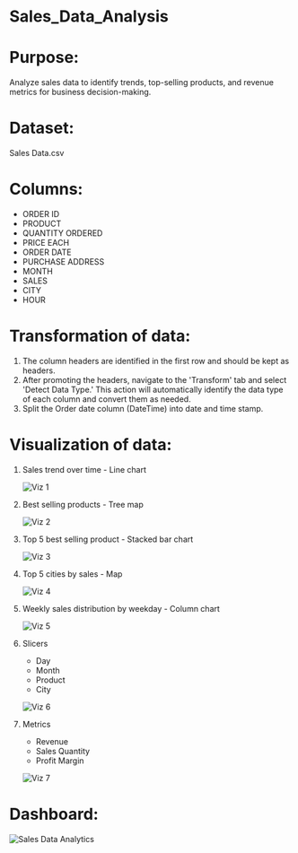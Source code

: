 # Sales_Data_Analysis

# Purpose:
Analyze sales data to identify trends, top-selling products, and revenue metrics for business decision-making.

# Dataset:
Sales Data.csv

# Columns:
* ORDER ID
* PRODUCT 
* QUANTITY ORDERED
* PRICE EACH
* ORDER DATE
* PURCHASE ADDRESS
* MONTH 
* SALES
* CITY
* HOUR

# Transformation of data:
1. The column headers are identified in the first row and should be kept as headers. <br>
2. After promoting the headers, navigate to the 'Transform' tab and select 'Detect Data Type.' This action will automatically identify the data type of each column and convert them as needed. <br>
3. Split the Order date column (DateTime) into date and time stamp. <br>

# Visualization of data: <br>
1. Sales trend over time - Line chart <br>
   
   ![Viz 1](https://github.com/VarunWayakole/MeriSKILL-Virtual-Internship/assets/91410941/e7026b55-208c-4df6-8be6-c9e65227cc29) <br>

2. Best selling products - Tree map <br>

   ![Viz 2](https://github.com/VarunWayakole/MeriSKILL-Virtual-Internship/assets/91410941/ca5b0adb-508d-45de-92e7-316298c970d8) <br>

3. Top 5 best selling product - Stacked bar chart <br>

   ![Viz 3](https://github.com/VarunWayakole/MeriSKILL-Virtual-Internship/assets/91410941/58674aeb-db53-478f-aa24-9d3f055bf3f6) <br>

4. Top 5 cities by sales - Map <br>

   ![Viz 4](https://github.com/VarunWayakole/MeriSKILL-Virtual-Internship/assets/91410941/1d51984b-342c-4fc6-aeec-5bee72282fb8) <br>

5. Weekly sales distribution by weekday - Column chart <br>

   ![Viz 5](https://github.com/VarunWayakole/MeriSKILL-Virtual-Internship/assets/91410941/24f9be96-2639-419e-b612-c39533a22dff) <br>

6. Slicers <br>
   * Day
   * Month
   * Product
   * City <br>

   ![Viz 6](https://github.com/VarunWayakole/MeriSKILL-Virtual-Internship/assets/91410941/473dc6a5-4287-4a7d-9055-dd1091bd7024) <br>

7. Metrics <br>
   * Revenue
   * Sales Quantity
   * Profit Margin <br>

   ![Viz 7](https://github.com/VarunWayakole/MeriSKILL-Virtual-Internship/assets/91410941/62beb64b-31d7-4b26-a159-648446610661) <br>

# Dashboard: <br>

  ![Sales Data Analytics](https://github.com/VarunWayakole/MeriSKILL-Virtual-Internship/assets/91410941/f106c61d-f53f-49b6-842c-0cb32257f4e3)

  
